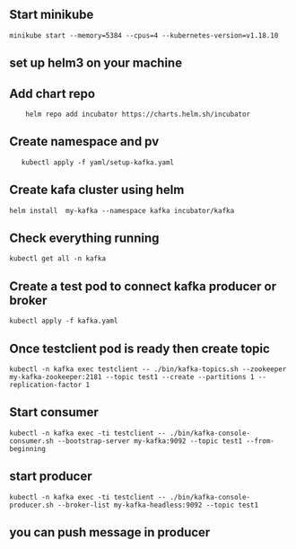 ## Start minikube 
```
minikube start --memory=5384 --cpus=4 --kubernetes-version=v1.18.10
```

## set up helm3 on your machine


## Add chart repo 
```
    helm repo add incubator https://charts.helm.sh/incubator
```

## Create namespace and pv
```
   kubectl apply -f yaml/setup-kafka.yaml
```


## Create kafa cluster using helm
```
helm install  my-kafka --namespace kafka incubator/kafka
```

## Check everything running 
```
kubectl get all -n kafka
```

## Create a test pod to connect kafka producer or broker
```
kubectl apply -f kafka.yaml
```

## Once testclient pod is ready then create topic
```
kubectl -n kafka exec testclient -- ./bin/kafka-topics.sh --zookeeper my-kafka-zookeeper:2181 --topic test1 --create --partitions 1 --replication-factor 1
```



## Start consumer

```
kubectl -n kafka exec -ti testclient -- ./bin/kafka-console-consumer.sh --bootstrap-server my-kafka:9092 --topic test1 --from-beginning
```


## start producer
```
kubectl -n kafka exec -ti testclient -- ./bin/kafka-console-producer.sh --broker-list my-kafka-headless:9092 --topic test1
```

## you can push message in producer 